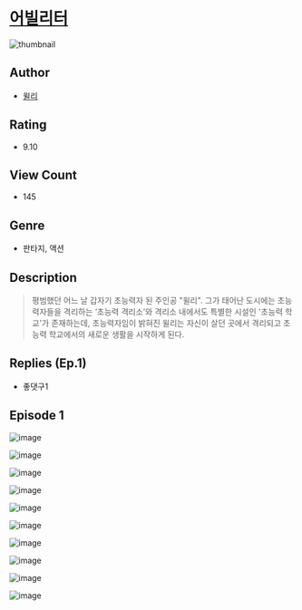 # [어빌리터](https://comic.naver.com/challenge/list?titleId=810156)
![thumbnail](https://image-comic.pstatic.net/user_contents_data/challenge_comic/2023/05/23/351602/upload_7306017491995605303_480x623.jpeg)

## Author
- [윌리](https://comic.naver.com/artistTitle?id=351602)

## Rating
- 9.10

## View Count
- 145

## Genre
- 판타지, 액션

## Description
> 평범했던 어느 날 갑자기 초능력자 된 주인공 "윌리". 그가 태어난 도시에는 초능력자들을 격리하는 ‘초능력 격리소’와 격리소 내에서도 특별한 시설인 '초능력 학교'가 존재하는데, 초능력자임이 밝혀진 윌리는 자신이 살던 곳에서 격리되고 초능력 학교에서의 새로운 생활을 시작하게 된다.

## Replies (Ep.1)
- 좋댓구1

## Episode 1
![image](https://image-comic.pstatic.net/user_contents_data/challenge_comic/2023/05/23/351602/upload_4050814568882319459.jpeg)

![image](https://image-comic.pstatic.net/user_contents_data/challenge_comic/2023/05/23/351602/upload_7148679796868933173.jpeg)

![image](https://image-comic.pstatic.net/user_contents_data/challenge_comic/2023/05/23/351602/upload_3544669564400330084.jpeg)

![image](https://image-comic.pstatic.net/user_contents_data/challenge_comic/2023/05/23/351602/upload_3702862018906241077.jpeg)

![image](https://image-comic.pstatic.net/user_contents_data/challenge_comic/2023/05/23/351602/upload_3991932207126164024.jpeg)

![image](https://image-comic.pstatic.net/user_contents_data/challenge_comic/2023/05/23/351602/upload_7220787959161172068.jpeg)

![image](https://image-comic.pstatic.net/user_contents_data/challenge_comic/2023/05/23/351602/upload_3545799879415707749.jpeg)

![image](https://image-comic.pstatic.net/user_contents_data/challenge_comic/2023/05/23/351602/upload_3833470605041154105.jpeg)

![image](https://image-comic.pstatic.net/user_contents_data/challenge_comic/2023/05/23/351602/upload_3834306430672318561.jpeg)

![image](https://image-comic.pstatic.net/user_contents_data/challenge_comic/2023/05/23/351602/upload_3846463735773476921.jpeg)
